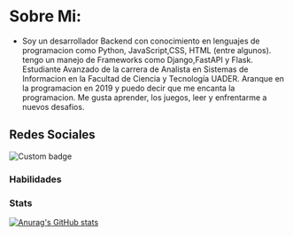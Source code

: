 # Sobre Mi:
- Soy un desarrollador Backend con conocimiento en lenguajes de programacion como Python, JavaScript,CSS, HTML (entre algunos). tengo un manejo de Frameworks como Django,FastAPI y Flask. Estudiante Avanzado de la carrera de Analista en Sistemas de Informacion en la Facultad de Ciencia y Tecnología UADER. Aranque en la programacion en 2019 y puedo decir que me encanta la programacion. Me gusta aprender, los juegos, leer y enfrentarme a nuevos desafios.

## Redes Sociales

<img alt="Custom badge" src="https://img.shields.io/endpoint?color=blue&label=LinkedIn&logo=linkedin&logoColor=blue&url=https%3A%2F%2Fwww.linkedin.com%2Fin%2Fn%25C3%25A9stor-daniel-escobar-03a620150%2F">

### Habilidades


### Stats
[![Anurag's GitHub stats](https://github-readme-stats.vercel.app/api?username=PelaGOD)](https://github.com/anuraghazra/github-readme-stats?username=anuraghazra&show_icons=true&theme=dark)



<!--
**PelaGOD/PelaGOD** is a ✨ _special_ ✨ repository because its `README.md` (this file) appears on your GitHub profile.

Here are some ideas to get you started:

- 🔭 I’m currently working on ...
- 🌱 I’m currently learning ...
- 👯 I’m looking to collaborate on ...
- 🤔 I’m looking for help with ...
- 💬 Ask me about ...
- 📫 How to reach me: ...
- 😄 Pronouns: ...
- ⚡ Fun fact: ...
-->
